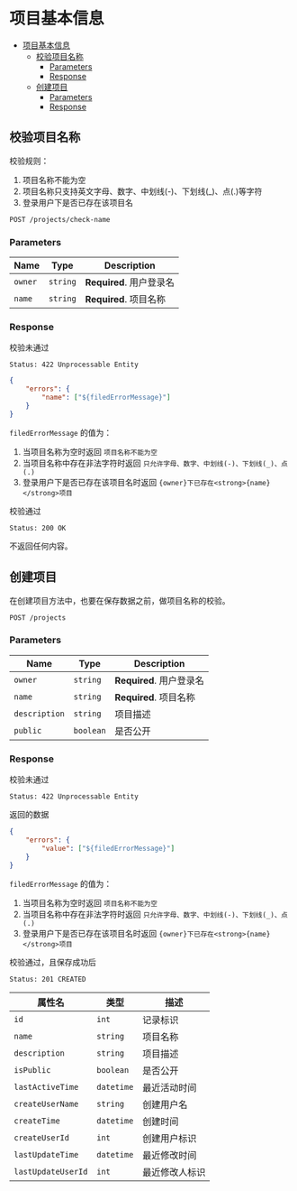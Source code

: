 # 项目基本信息

- [项目基本信息](#%E9%A1%B9%E7%9B%AE%E5%9F%BA%E6%9C%AC%E4%BF%A1%E6%81%AF)
  - [校验项目名称](#%E6%A0%A1%E9%AA%8C%E9%A1%B9%E7%9B%AE%E5%90%8D%E7%A7%B0)
    - [Parameters](#parameters)
    - [Response](#response)
  - [创建项目](#%E5%88%9B%E5%BB%BA%E9%A1%B9%E7%9B%AE)
    - [Parameters](#parameters-1)
    - [Response](#response-1)

## 校验项目名称

校验规则：

1. 项目名称不能为空
2. 项目名称只支持英文字母、数字、中划线(-)、下划线(_)、点(.)等字符
3. 登录用户下是否已存在该项目名

```text
POST /projects/check-name
```

### Parameters

| Name    | Type     | Description              |
| ------- | -------- | ------------------------ |
| `owner` | `string` | **Required**. 用户登录名 |
| `name` | `string` | **Required**. 项目名称   |

### Response

校验未通过

```text
Status: 422 Unprocessable Entity
```

```json
{
    "errors": {
        "name": ["${filedErrorMessage}"]
    }
}
```

`filedErrorMessage` 的值为：

1. 当项目名称为空时返回 `项目名称不能为空`
2. 当项目名称中存在非法字符时返回 `只允许字母、数字、中划线(-)、下划线(_)、点(.)`
3. 登录用户下是否已存在该项目名时返回 `{owner}下已存在<strong>{name}</strong>项目`

校验通过

```text
Status: 200 OK
```

不返回任何内容。

## 创建项目

在创建项目方法中，也要在保存数据之前，做项目名称的校验。

```text
POST /projects
```

### Parameters

| Name          | Type      | Description              |
| ------------- | --------- | ------------------------ |
| `owner`       | `string`  | **Required**. 用户登录名 |
| `name`        | `string`  | **Required**. 项目名称   |
| `description` | `string`  | 项目描述                 |
| `public`      | `boolean` | 是否公开                 |

### Response

校验未通过

```text
Status: 422 Unprocessable Entity
```

返回的数据

```json
{
    "errors": {
        "value": ["${filedErrorMessage}"]
    }
}
```

`filedErrorMessage` 的值为：

1. 当项目名称为空时返回 `项目名称不能为空`
2. 当项目名称中存在非法字符时返回 `只允许字母、数字、中划线(-)、下划线(_)、点(.)`
3. 登录用户下是否已存在该项目名时返回 `{owner}下已存在<strong>{name}</strong>项目`

校验通过，且保存成功后

```text
Status: 201 CREATED
```

| 属性名             | 类型       | 描述           |
| ------------------ | ---------- | -------------- |
| `id`               | `int`      | 记录标识       |
| `name`             | `string`   | 项目名称       |
| `description`      | `string`   | 项目描述       |
| `isPublic`         | `boolean`  | 是否公开       |
| `lastActiveTime`   | `datetime` | 最近活动时间   |
| `createUserName`   | `string`   | 创建用户名     |
| `createTime`       | `datetime` | 创建时间       |
| `createUserId`     | `int`      | 创建用户标识   |
| `lastUpdateTime`   | `datetime` | 最近修改时间   |
| `lastUpdateUserId` | `int`      | 最近修改人标识 |

